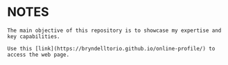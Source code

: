 # NOTES

    The main objective of this repository is to showcase my expertise and key capabilities.

    Use this [link](https://bryndelltorio.github.io/online-profile/) to access the web page.


